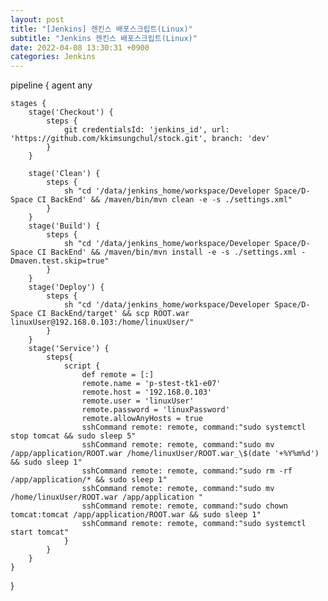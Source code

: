 ```yaml
---
layout: post
title: "[Jenkins] 젠킨스 배포스크립트(Linux)"
subtitle: "Jenkins 젠킨스 배포스크립트(Linux)"
date: 2022-04-08 13:30:31 +0900
categories: Jenkins
---
```

pipeline {
    agent any

    stages {
        stage('Checkout') {
            steps {
                git credentialsId: 'jenkins_id', url: 'https://github.com/kkimsungchul/stock.git', branch: 'dev'
            }
        }

        stage('Clean') {
            steps {
				sh "cd '/data/jenkins_home/workspace/Developer Space/D-Space CI BackEnd' && /maven/bin/mvn clean -e -s ./settings.xml"
            }
        }
		stage('Build') {
			steps {
				sh "cd '/data/jenkins_home/workspace/Developer Space/D-Space CI BackEnd' && /maven/bin/mvn install -e -s ./settings.xml -Dmaven.test.skip=true"
			}
		}
		stage('Deploy') {
			steps {
				sh "cd '/data/jenkins_home/workspace/Developer Space/D-Space CI BackEnd/target' && scp ROOT.war linuxUser@192.168.0.103:/home/linuxUser/"
			}
		}
        stage('Service') {
			steps{
				script {
					def remote = [:]
					remote.name = 'p-stest-tk1-e07'
					remote.host = '192.168.0.103'
					remote.user = 'linuxUser'
					remote.password = 'linuxPassword'
					remote.allowAnyHosts = true
					sshCommand remote: remote, command:"sudo systemctl stop tomcat && sudo sleep 5"
					sshCommand remote: remote, command:"sudo mv /app/application/ROOT.war /home/linuxUser/ROOT.war_\$(date '+%Y%m%d') && sudo sleep 1"
					sshCommand remote: remote, command:"sudo rm -rf /app/application/* && sudo sleep 1"
					sshCommand remote: remote, command:"sudo mv /home/linuxUser/ROOT.war /app/application "
					sshCommand remote: remote, command:"sudo chown tomcat:tomcat /app/application/ROOT.war && sudo sleep 1"
					sshCommand remote: remote, command:"sudo systemctl start tomcat"
				} 
			}		
        }
    }
}

